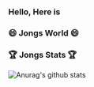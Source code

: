 ### Hello, Here is
### 😄 Jongs World 😄

<!--
**jonghapark/jonghapark** is a ✨ _special_ ✨ repository because its `README.md` (this file) appears on your GitHub profile.

Here are some ideas to get you started:

- 🔭 I’m currently working on ...
- 🌱 I’m currently learning ...
- 👯 I’m looking to collaborate on ...
- 🤔 I’m looking for help with ...
- 💬 Ask me about ...
- 📫 How to reach me: ...
- 😄 Pronouns: ...
- ⚡ Fun fact: ...
-->


### :trophy: Jongs Stats :trophy:
![Anurag's github stats](https://github-readme-stats.vercel.app/api?username=jonghapark&show_icons=true&theme=slateorange&count_private=true)
